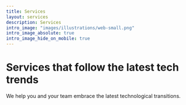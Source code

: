 ```yaml
---
title: Services
layout: services
description: Services
intro_image: "images/illustrations/web-small.png"
intro_image_absolute: true
intro_image_hide_on_mobile: true
---
```


# Services that follow the latest tech trends

We help you and your team embrace the latest technological transitions.











